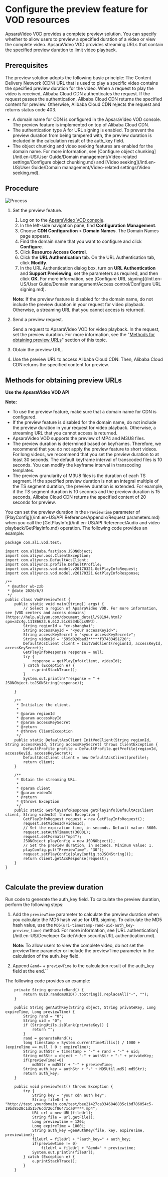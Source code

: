 # Configure the preview feature for VOD resources

ApsaraVideo VOD provides a complete preview solution. You can specify whether to allow users to preview a specified duration of a video or view the complete video. ApsaraVideo VOD provides streaming URLs that contain the specified preview duration to limit video playback.

## Prerequisites

The preview solution adopts the following basic principle: The Content Delivery Network \(CDN\) URL that is used to play a specific video contains the specified preview duration for the video. When a request to play the video is received, Alibaba Cloud CDN authenticates the request. If the request passes the authentication, Alibaba Cloud CDN returns the specified content for preview. Otherwise, Alibaba Cloud CDN rejects the request and returns status code 403.

-   A domain name for CDN is configured in the ApsaraVideo VOD console. The preview feature is implemented on top of Alibaba Cloud CDN.
-   The authentication type A for URL signing is enabled. To prevent the preview duration from being tampered with, the preview duration is included in the calculation result of the auth\_key field.
-   The object chunking and video seeking features are enabled for the domain name. For more information, see [Configure object chunking](/intl.en-US/User Guide/Domain management/Video-related settings/Configure object chunking.md) and [Video seeking](/intl.en-US/User Guide/Domain management/Video-related settings/Video seeking.md).

## Procedure

![Process](https://static-aliyun-doc.oss-accelerate.aliyuncs.com/assets/img/en-US/8843815161/p185004.png)

1.  Set the preview feature.

    1.  Log on to the [ApsaraVideo VOD console](https://vod.console.aliyun.com/).
    2.  In the left-side navigation pane, find **Configuration Management**.
    3.  Choose **CDN Configuration** \> **Domain Names**. The Domain Names page appears.
    4.  Find the domain name that you want to configure and click **Configure**.
    5.  Click **Resource Access Control**.
    6.  Click the **URL Authentication** tab. On the URL Authentication tab, click **Modify**.
    7.  In the URL Authentication dialog box, turn on **URL Authentication** and **Support Previewing**, set the parameters as required, and then click **OK**.
    For more information, see [Configure URL signing](/intl.en-US/User Guide/Domain management/Access control/Configure URL signing.md).

    **Note:** If the preview feature is disabled for the domain name, do not include the preview duration in your request for video playback. Otherwise, a streaming URL that you cannot access is returned.

2.  Send a preview request.

    Send a request to ApsaraVideo VOD for video playback. In the request, set the preview duration. For more information, see the "[Methods for obtaining preview URLs](#section_986_kf2_9ry)" section of this topic.

3.  Obtain the preview URL.
4.  Use the preview URL to access Alibaba Cloud CDN. Then, Alibaba Cloud CDN returns the specified content for preview.

## Methods for obtaining preview URLs

**Use the ApsaraVideo VOD API**

**Note:**

-   To use the preview feature, make sure that a domain name for CDN is configured.
-   If the preview feature is disabled for the domain name, do not include the preview duration in your request for video playback. Otherwise, a streaming URL that you cannot access is returned.
-   ApsaraVideo VOD supports the preview of MP4 and M3U8 files.
-   The preview duration is determined based on keyframes. Therefore, we recommend that you do not apply the preview feature to short videos. For long videos, we recommend that you set the preview duration to at least 30 seconds. The default keyframe interval of transcoded files is 10 seconds. You can modify the keyframe interval in transcoding templates.
-   The preview granularity of M3U8 files is the duration of each TS segment. If the specified preview duration is not an integral multiple of the TS segment duration, the preview duration is extended. For example, if the TS segment duration is 10 seconds and the preview duration is 15 seconds, Alibaba Cloud CDN returns the specified content of 20 seconds for preview.

You can set the preview duration in the `PreviewTime` parameter of [PlayConfig](/intl.en-US/API Reference/Appendix/Request parameters.md) when you call the [GetPlayInfo](/intl.en-US/API Reference/Audio and video playback/GetPlayInfo.md) operation. The following code provides an example:

```
package com.ali.vod.test;

import com.alibaba.fastjson.JSONObject;
import com.aliyun.oss.ClientException;
import com.aliyuncs.DefaultAcsClient;
import com.aliyuncs.profile.DefaultProfile;
import com.aliyuncs.vod.model.v20170321.GetPlayInfoRequest;
import com.aliyuncs.vod.model.v20170321.GetPlayInfoResponse;

/**
 * @author wb-zzb
 * @date 2020/6/3
 */
public class VodPreviewTest {
    public static void main(String[] args) {
        // Select a region of ApsaraVideo VOD. For more information, see [VOD centers and access domains](https://help.aliyun.com/document_detail/98194.html?spm=a2c4g.11186623.6.612.51c6534bqLs9Wd).
        String regionId = "cn-shanghai";
        String accessKeyId = "<your accessKeyId>";
        String accessKeySecret = "<your accessKeySecret>";
        String videoId = "595d020bad3*****f37433451720";
        DefaultAcsClient client = InitVodClient(regionId, accessKeyId, accessKeySecret);
        GetPlayInfoResponse response = null;
        try {
            response = getPlayInfo(client, videoId);
        } catch (Exception e) {
            e.printStackTrace();
        }
        System.out.println("response = " + JSONObject.toJSONString(response));

    }

    /**
     * Initialize the client.
     *
     * @param regionId
     * @param accessKeyId
     * @param accessKeySecret
     * @return
     * @throws ClientException
     */
    public static DefaultAcsClient InitVodClient(String regionId, String accessKeyId, String accessKeySecret) throws ClientException {
        DefaultProfile profile = DefaultProfile.getProfile(regionId, accessKeyId, accessKeySecret);
        DefaultAcsClient client = new DefaultAcsClient(profile);
        return client;
    }

    /**
     * Obtain the streaming URL.
     *
     * @param client
     * @param videoId
     * @return
     * @throws Exception
     */
    public static GetPlayInfoResponse getPlayInfo(DefaultAcsClient client, String videoId) throws Exception {
        GetPlayInfoRequest request = new GetPlayInfoRequest();
        request.setVideoId(videoId);
        // Set the expiration time, in seconds. Default value: 3600.
        request.setAuthTimeout(3600L);
        request.setFormats("mp4");
        JSONObject playConfig = new JSONObject();
        // Set the preview duration, in seconds. Minimum value: 1.
        playConfig.put("PreviewTime", "30");
        request.setPlayConfig(playConfig.toJSONString());
        return client.getAcsResponse(request);
    }
}
                
```

## Calculate the preview duration

Run code to generate the auth\_key field. To calculate the preview duration, perform the following steps:

1.  Add the `previewTime` parameter to calculate the preview duration when you calculate the MD5 hash value for URL signing. To calculate the MD5 hash value, use the `MD5(uri-timestamp-rand-uid-auth_key-preview_time)` method. For more information, see [URL authentication](/intl.en-US/Developer Guide/Video security/URL authentication.md).

    **Note:** To allow users to view the complete video, do not set the previewTime parameter or include the previewTime parameter in the calculation of the auth\_key field.

2.  Append `&end=` + `previewTime` to the calculation result of the auth\_key field at the end.``

The following code provides an example:

```
    private String generateRand() {
        return UUID.randomUUID().toString().replaceAll("-", "");
    }

    public String genAuthKey(String object, String privateKey, Long expireTime, Long previewTime) {
        String rand = "0";
        String uid = "0";
        if (StringUtils.isBlank(privateKey)) {
            return "";
        }
        rand = generateRand();
        long timestamp = System.currentTimeMillis() / 1000 + (expireTime == null ? 0 : expireTime);
        String authStr = timestamp + "-" + rand + "-" + uid;
        String md5Str = object + "-" + authStr + "-" + privateKey;
        if(previewTime!=0)
            md5Str = md5Str + "-" + previewTime;
        String auth_key = authStr + "-" + MD5Util.md5( md5Str);
        return auth_key;
    }

    public void previewTest() throws Exception {
        try {
            String key = "your cdn auth key";
            String fileUrl = "http://test.yourdomain.com/test/bee21427ca3346848835c1bd786054c5-19bd8528c1d51576cd726cf86471ca0****.mp4";
            URL url = new URL(fileUrl);
            String file = url.getFile();
            Long previewtime = 120L;
            Long expireTime = 1800L;
            String auth_key =genAuthKey(file, key, expireTime, previewtime);
            fileUrl = fileUrl + "?auth_key=" + auth_key;
            if(previewtime != 0)
                fileUrl = fileUrl + "&end=" + previewtime;
            System.out.println(fileUrl);
        } catch (Exception e) {
            e.printStackTrace();
        }
    }
            
```

